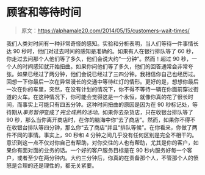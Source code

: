 # 顾客和等待时间

> 原文：<https://alphamale20.com/2014/05/15/customers-wait-times/>

我们人类对时间有一种非常奇怪的感知。实验和分析表明，当人们等待一件事情长达 90 秒时，他们对过去时间的感知是准确的。如果有人在银行排队等了 60 秒，你走过去问那个人他们等了多久，他们会说大约“一分钟”。然而！超过 90 秒，一个人的时间感知就开始扭曲。如果你问他们等了多久，他们的回答通常会非常夸张。如果已经过了两分钟，他们会说已经过了三四分钟。我相信你自己也经历过。回想一下你最后一次在异常漫长的交通中等待红灯的情形。更好的是，想想你最后一次在你的车里，突然，在没有计划的情况下，你不得不等待一辆在你面前穿过街道的火车。在这种情况下，你可能会觉得这是一个永恒，就像你真的花了很长时间，而事实上可能只有四五分钟。这种时间扭曲的原因是因为在 90 秒标记处，等待期从*事务暂停*变成了*完全成熟的活动*。如果你去杂货店，只在收银台排队等了 90 秒，那么当你离开商店时，在你的脑海中你“去了商店”。然而，如果你不得不在收银台排队等四分钟，那么你“去了商店”并且“排队等候”。在你看来，你做了两件不同的事情。事实上，90 秒和 4 分钟之间几乎没有任何区别是完全不相干的。意识到这一点不仅对你自己有帮助，对你交往的人也有帮助，尤其是你的客户，如果你有面对面的业务的话。一个好的客户服务目标是在 90 秒内服务好每一个客户，或者至少在两分钟内。大约三分钟后，你真的在责备那个人，不管那个人的愤怒是合理的还是理性的，都无关紧要。